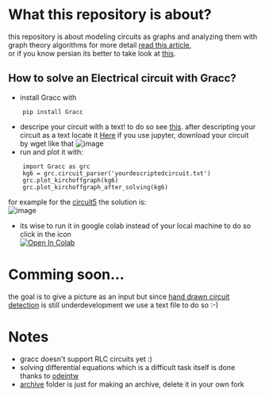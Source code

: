 # What this repository is about?
this repository is about modeling circuits as graphs and
analyzing them with graph theory algorithms for more detail
<a href=http://diposit.ub.edu/dspace/bitstream/2445/170548/1/170548.pdf>read this article</a>, </br>
or if you know persian its better to take look at <a href=https://github.com/Mehrdadghassabi/Gracc/blob/master/Docs/main/main.pdf>this</a>.

## How to solve an Electrical circuit with Gracc?
- install Gracc with
```
    pip install Gracc
```
- descripe your circuit with a text! to do so see <a href=https://github.com/Mehrdadghassabi/Gracc/blob/master/circuits/README.md>this</a>.
after descripting your circuit as a text locate it <a href=https://github.com/Mehrdadghassabi/Gracc/tree/master/circuits>
Here</a>
if you use jupyter, download your circuit by wget like that
![image](https://user-images.githubusercontent.com/53050138/184503786-c396c3e7-481c-4a29-bab3-6179c2ced02d.png)
- run and plot it with:
```
    import Gracc as grc
    kg6 = grc.circuit_parser('yourdescriptedcircuit.txt')
    grc.plot_kirchoffgraph(kg6)
    grc.plot_kirchoffgraph_after_solving(kg6)
```
for example for the <a href=https://github.com/Mehrdadghassabi/Gracc/blob/master/circuits/circuit5.txt>
circuit5</a> the solution is: </br>
![image](https://user-images.githubusercontent.com/53050138/184504011-aa7d2716-6cae-4d13-bfcf-076be7483a6b.png)

- its wise to run it in google colab instead of your local machine to do so click in the icon </br>
[![Open In Colab](https://colab.research.google.com/assets/colab-badge.svg)](https://colab.research.google.com/github/Mehrdadghassabi/Gracc/blob/master/Gracc.ipynb)

# Comming soon...
the goal is to give a picture as an input but since <a href=https://github.com/estineali/Hand-Drawn-Circuits>
hand drawn circuit detection</a> is still underdevelopment we use a text file to do so :-)

# Notes
- gracc doesn't support RLC circuits yet :)
- solving differential equations which is a difficult task itself is done thanks to <a href=https://github.com/WarrenWeckesser/odeintw>
odeintw</a>
- <a href=https://github.com/Mehrdadghassabi/Gracc/tree/master/Archive>archive</a> folder is just for making an archive, delete it in your own fork
